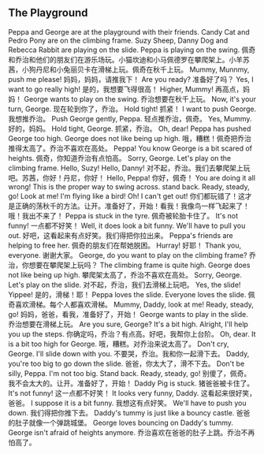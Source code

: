 ## The Playground

Peppa and George are at the playground with their friends. Candy Cat and Pedro Pony are on the climbing frame. Suzy Sheep, Danny Dog and Rebecca Rabbit are playing on the slide. Peppa is playing on the swing.
佩奇和乔治和他们的朋友们在游乐场玩。小猫坎迪和小马佩德罗在攀爬架上。小羊苏茜，小狗丹尼和小兔丽贝卡在滑梯上玩。佩奇在秋千上玩。
Mummy, Munnmy, push me please!
妈妈，妈妈，请推我下！
Are you ready?
准备好了吗？
Yes, I want to go really high!
是的，我想要飞得很高！
Higher, Mummy!
再高点，妈妈！
George wants to play on the swing.
乔治想要在秋千上玩。
Now, it's your turn, George.
现在轮到你了，乔治。
Hold tight!
抓紧！
I want to push George.
我想推乔治。
Push George gently, Peppa.
轻点推乔治，佩奇。
Yes, Mummy.
好的，妈妈。
Hold tight, George.
抓紧，乔治。
Oh, dear! Peppa has pushed George too high. George does not like being up high.
哦，糟糕！佩奇把乔治推得太高了。乔治不喜欢在高处。
Peppa! You know George is a bit scared of heights.
佩奇，你知道乔治有点怕高。
Sorry, George. Let's play on the climbing frame. Hello, Suzy! Hello, Danny!
对不起，乔治。我们去攀爬架上玩吧。苏茜，你好！丹尼，你好！
Hello, Peppa!
你好，佩奇！
You are doing it all wrong! This is the proper way to swing across. stand back. Ready, steady, go! Look at me! I'm flying like a bird! Oh! I can't get out!
你们都玩错了！这才是正确的荡秋千的方法。让开。准备好了，开始！看我！我像鸟一样飞起来了！哦！我出不来了！
Peppa is stuck in the tyre.
佩奇被轮胎卡住了。
It's not funny!
一点都不好笑！
Well, it does look a bit funny. We'll have to pull you out.
好吧，这看起来有点好笑。我们得把你拉出来。
Peppa's friends are helping to free her.
佩奇的朋友们在帮她脱困。
Hurray!
好耶！
Thank you, everyone.
谢谢大家。
George, do you want to play on the climbing frame?
乔治，你想要在攀爬架上玩吗？
The climbing frame is quite high. George does not like being up high.
攀爬架太高了，乔治不喜欢在高处。
Sorry, George. Let's play on the slide.
对不起，乔治，我们去滑梯上玩吧。
Yes, the slide! Yippee!
是的，滑梯！耶！
Peppa loves the slide. Everyone loves the slide.
佩奇喜欢滑梯。每个人都喜欢滑梯。
Mummy, Daddy, look at me! Ready, steady, go!
妈妈，爸爸，看我，准备好了，开始！
George wants to play in the slide.
乔治想要在滑梯上玩。
Are you sure, George? It's a bit high. Alright, I'll help you up the steps.
你确定吗，乔治？有点高。好吧，我帮你上台阶。
Oh, dear. It is a bit too high for George.
哦，糟糕。对乔治来说太高了。
Don't cry, George. I'll slide down with you.
不要哭，乔治。我和你一起滑下去。
Daddy, you're too big to go down the slide.
爸爸，你太大了，滑不下去。
Don't be silly, Peppa. I'm not too big. Stand back. Ready, steady, go!
别傻了，佩奇。我不会太大的。让开。准备好了，开始！
Daddy Pig is stuck.
猪爸爸被卡住了。
It's not funny!
这一点都不好笑！
It looks very funny, Daddy.
这看起来很好笑，爸爸。
I suppose it is a bit funny.
我想这有点好笑。
We'll have to push you down.
我们得把你推下去。
Daddy's tummy is just like a bouncy castle.
爸爸的肚子就像一个弹跳城堡。
George loves bouncing on Daddy's tummy. George isn't afraid of heights anymore.
乔治喜欢在爸爸的肚子上跳。乔治不再怕高了。
